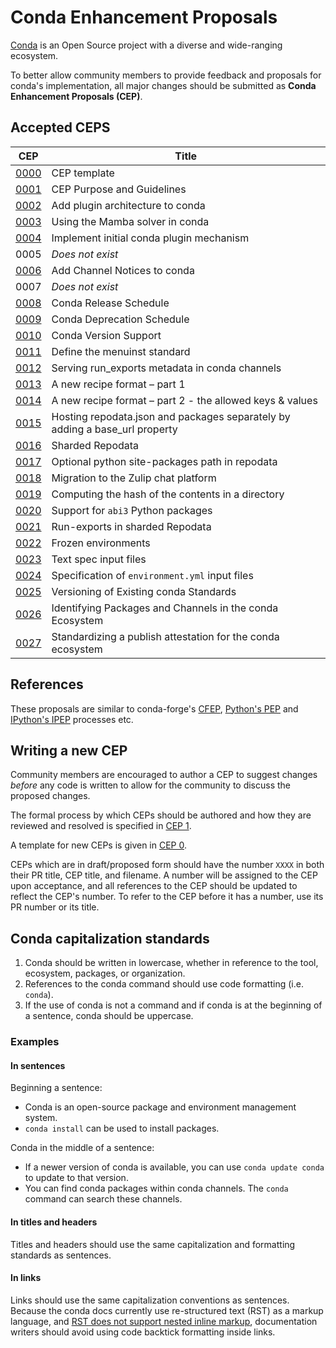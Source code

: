 # Conda Enhancement Proposals

[Conda](https://docs.conda.io/) is an Open Source project with a diverse and wide-ranging ecosystem.

To better allow community members to provide feedback and proposals
for conda's implementation, all major changes should be submitted as
**Conda Enhancement Proposals (CEP)**.

## Accepted CEPS

| CEP                 | Title                                                                       |
|---------------------|-----------------------------------------------------------------------------|
| [0000](cep-0000.md) | CEP template                                                                |
| [0001](cep-0001.md) | CEP Purpose and Guidelines                                                  |
| [0002](cep-0002.md) | Add plugin architecture to conda                                            |
| [0003](cep-0003.md) | Using the Mamba solver in conda                                             |
| [0004](cep-0004.md) | Implement initial conda plugin mechanism                                    |
| 0005                | _Does not exist_                                                            |
| [0006](cep-0006.md) | Add Channel Notices to conda                                                |
| 0007                | _Does not exist_                                                            |
| [0008](cep-0008.md) | Conda Release Schedule                                                      |
| [0009](cep-0009.md) | Conda Deprecation Schedule                                                  |
| [0010](cep-0010.md) | Conda Version Support                                                       |
| [0011](cep-0011.md) | Define the menuinst standard                                                 |
| [0012](cep-0012.md) | Serving run_exports metadata in conda channels                              |
| [0013](cep-0013.md) | A new recipe format – part 1                                                |
| [0014](cep-0014.md) | A new recipe format – part 2 - the allowed keys & values                    |
| [0015](cep-0015.md) | Hosting repodata.json and packages separately by adding a base_url property |
| [0016](cep-0016.md) | Sharded Repodata                                                            |
| [0017](cep-0017.md) | Optional python site-packages path in repodata                              |
| [0018](cep-0018.md) | Migration to the Zulip chat platform                                        |
| [0019](cep-0019.md) | Computing the hash of the contents in a directory                           |
| [0020](cep-0020.md) | Support for `abi3` Python packages                                          |
| [0021](cep-0021.md) | Run-exports in sharded Repodata                                             |
| [0022](cep-0022.md) | Frozen environments                                                         |
| [0023](cep-0023.md) | Text spec input files                                                        |
| [0024](cep-0024.md) | Specification of <code>environment.yml</code> input files                     |
| [0025](cep-0025.md) | Versioning of Existing conda Standards                                      |
| [0026](cep-0026.md) | Identifying Packages and Channels in the conda Ecosystem                    |
| [0027](cep-0027.md) | Standardizing a publish attestation for the conda ecosystem                 |

## References

These proposals are similar to conda-forge's [CFEP](https://github.com/conda-forge/cfep),
[Python's PEP](https://www.python.org/dev/peps/) and [IPython's IPEP](https://github.com/ipython/ipython/wiki/IPEPs:-IPython-Enhancement-Proposals) processes etc.

## Writing a new CEP

Community members are encouraged to author a CEP to suggest changes _before_
any code is written to allow for the community to discuss the proposed changes.

The formal process by which CEPs should be authored and how they are reviewed
and resolved is specified in [CEP 1](https://github.com/conda/ceps/blob/main/cep-0001.md).

A template for new CEPs is given in [CEP 0](https://github.com/conda/ceps/blob/main/cep-0000.md).

CEPs which are in draft/proposed form should have the number `XXXX` in both their PR title, CEP title, and filename.
A number will be assigned to the CEP upon acceptance, and all references to the CEP should be updated to reflect the
CEP's number. To refer to the CEP before it has a number, use its PR number or its title.

## Conda capitalization standards

1. Conda should be written in lowercase, whether in reference to the tool, ecosystem, packages, or organization.
2. References to the conda command should use code formatting (i.e. `conda`).
3. If the use of conda is not a command and if conda is at the beginning of a sentence, conda should be uppercase.

### Examples

#### In sentences

Beginning a sentence:

- Conda is an open-source package and environment management system.
- `conda install` can be used to install packages.

Conda in the middle of a sentence:

- If a newer version of conda is available, you can use `conda update conda` to update to that version.
- You can find conda packages within conda channels. The `conda` command can search these channels.

#### In titles and headers

Titles and headers should use the same capitalization and formatting standards as sentences.

#### In links

Links should use the same capitalization conventions as sentences. Because the conda docs currently use re-structured text (RST) as a markup language, and [RST does not support nested inline markup](https://docutils.sourceforge.io/FAQ.html#is-nested-inline-markup-possible), documentation writers should avoid using code backtick formatting inside links.
